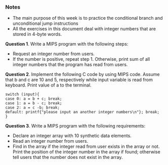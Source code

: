 ### Notes
- The main purpose of this week is to practice the conditional branch and unconditional jump instructions
- All the exercises in this document deal with integer numbers that are stored in 4-byte words.

**Question 1**. Write a MIPS program with the following steps:
- Request an integer number from users.
- If the number is positive, repeat step 1. Otherwise, print sum of all integer numbers that the program has read from users.

**Question 2**. Implement the following C code by using MIPS code. Assume that b and c are 10 and 5, respectively while input variable is read from keyboard. Print value of a to the terminal.
```
switch (input){
case 0: a = b + c; break;
case 1: a = b - c; break;
case 2: a = c -b; break;
default: printf{"please input an another integer numbers\n"}; break;
}
```

**Question 3**. Write a MIPS program with the following requirements:
- Declare an integer array with 10 synthetic data elements.
- Read an integer number from users.
- Find in the array if the integer read from user exists in the array or not. Print the position of the integer number in the array if found; otherwise tell users that the number does not exist in the array.



